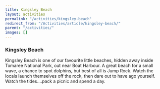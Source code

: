 ```yaml
---
title: Kingsley Beach
layout: activities
permalink: "/activities/kingsley-beach"
redirect_from: "/Activities/article/kingsley-beach/"
parent: "/activities/"
images: []
---
```

### Kingsley Beach

Kingsley Beach is one of our favourite little beaches, hidden away inside Tomaree National Park, out near Boat Harbour.
A great beach for a small wave, a chance to spot dolphins, but best of all is Jump Rock.
Watch the locals launch themselves off the rock, then dare out to have ago yourself.
Watch the tides....pack a picnic and spend a day.